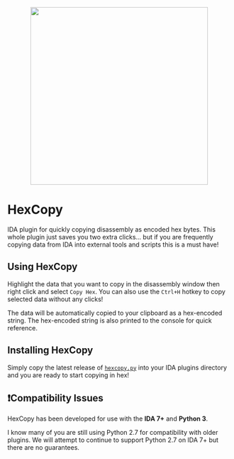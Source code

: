 <p align="center">
<img src="https://user-images.githubusercontent.com/5906222/133528855-0e73fb1e-e77d-4f50-ab10-7efbe8586d01.gif" height="400">
</p>

# HexCopy
IDA plugin for quickly copying disassembly as encoded hex bytes. This whole plugin just saves you two extra clicks... but if you are frequently copying data from IDA into external tools and scripts this is a must have! 

## Using HexCopy
Highlight the data that you want to copy in the disassembly window then right click and select `Copy Hex`. You can also use the `Ctrl+H` hotkey to copy selected data without any clicks! 

The data will be automatically copied to your clipboard as a hex-encoded string. The hex-encoded string is also printed to the console for quick reference. 

## Installing HexCopy
Simply copy the latest release of [`hexcopy.py`](https://github.com/OALabs/hexcopy-ida/releases) into your IDA plugins directory and you are ready to start copying in hex!

## ❗Compatibility Issues
HexCopy has been developed for use with the __IDA 7+__ and __Python 3__. 

I know many of you are still using Python 2.7 for compatibility with older plugins. We will attempt to continue to support Python 2.7 on IDA 7+ but there are no guarantees. 



